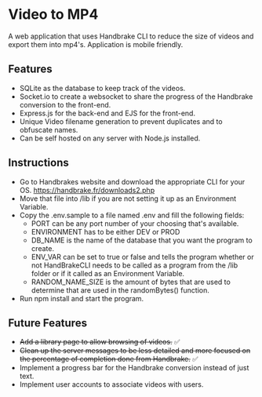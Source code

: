 # Video to MP4
A web application that uses Handbrake CLI to reduce the size of videos and export them into mp4's. Application is mobile friendly.

## Features
- SQLite as the database to keep track of the videos.
- Socket.io to create a websocket to share the progress of the Handbrake conversion to the front-end.
- Express.js for the back-end and EJS for the front-end.
- Unique Video filename generation to prevent duplicates and to obfuscate names.
- Can be self hosted on any server with Node.js installed.

## Instructions
- Go to Handbrakes website and download the appropriate CLI for your OS. https://handbrake.fr/downloads2.php
- Move that file into /lib if you are not setting it up as an Environment Variable.
- Copy the .env.sample to a file named .env and fill the following fields:
  - PORT can be any port number of your choosing that's available.
  - ENVIRONMENT has to be either DEV or PROD
  - DB_NAME is the name of the database that you want the program to create.
  - ENV_VAR can be set to true or false and tells the program whether or not HandBrakeCLI needs to be called as a program from the /lib folder or if it called as an Environment Variable.
  - RANDOM_NAME_SIZE is the amount of bytes that are used to determine that are used in the randomBytes() function.
- Run npm install and start the program.

## Future Features
- ~~Add a library page to allow browsing of videos.~~ ✅
- ~~Clean up the server messages to be less detailed and more focused on the percentage of completion done from Handbrake.~~ ✅
- Implement a progress bar for the Handbrake conversion instead of just text.
- Implement user accounts to associate videos with users.
